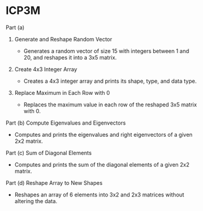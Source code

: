 # ICP3M

Part (a)
1. Generate and Reshape Random Vector
   - Generates a random vector of size 15 with integers between 1 and 20, and reshapes it into a 3x5 matrix.

2. Create 4x3 Integer Array
   - Creates a 4x3 integer array and prints its shape, type, and data type.

3. Replace Maximum in Each Row with 0
   - Replaces the maximum value in each row of the reshaped 3x5 matrix with 0.

Part (b)
Compute Eigenvalues and Eigenvectors
   - Computes and prints the eigenvalues and right eigenvectors of a given 2x2 matrix.

Part (c)
Sum of Diagonal Elements
   - Computes and prints the sum of the diagonal elements of a given 2x2 matrix.

Part (d)
Reshape Array to New Shapes
   - Reshapes an array of 6 elements into 3x2 and 2x3 matrices without altering the data.
